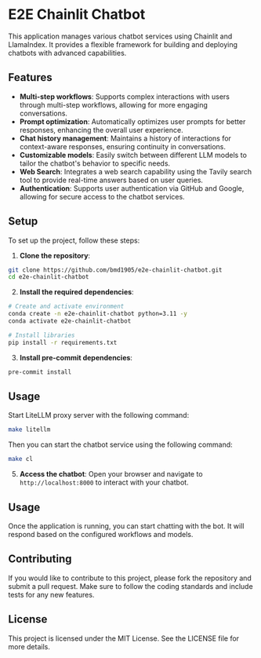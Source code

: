 # E2E Chainlit Chatbot

This application manages various chatbot services using Chainlit and LlamaIndex. It provides a flexible framework for building and deploying chatbots with advanced capabilities.

## Features

- **Multi-step workflows**: Supports complex interactions with users through multi-step workflows, allowing for more engaging conversations.
- **Prompt optimization**: Automatically optimizes user prompts for better responses, enhancing the overall user experience.
- **Chat history management**: Maintains a history of interactions for context-aware responses, ensuring continuity in conversations.
- **Customizable models**: Easily switch between different LLM models to tailor the chatbot's behavior to specific needs.
- **Web Search**: Integrates a web search capability using the Tavily search tool to provide real-time answers based on user queries.
- **Authentication**: Supports user authentication via GitHub and Google, allowing for secure access to the chatbot services.

## Setup

To set up the project, follow these steps:

1. **Clone the repository**:

```bash
git clone https://github.com/bmd1905/e2e-chainlit-chatbot.git
cd e2e-chainlit-chatbot
```

2. **Install the required dependencies**:

```bash
# Create and activate environment
conda create -n e2e-chainlit-chatbot python=3.11 -y
conda activate e2e-chainlit-chatbot

# Install libraries
pip install -r requirements.txt
```

3. **Install pre-commit dependencies**:

```bash
pre-commit install
```

## Usage
Start LiteLLM proxy server with the following command:

```bash
make litellm
```

Then you can start the chatbot service using the following command:

```bash
make cl
```

5. **Access the chatbot**:
Open your browser and navigate to `http://localhost:8000` to interact with your chatbot.

## Usage

Once the application is running, you can start chatting with the bot. It will respond based on the configured workflows and models.

## Contributing

If you would like to contribute to this project, please fork the repository and submit a pull request. Make sure to follow the coding standards and include tests for any new features.

## License

This project is licensed under the MIT License. See the LICENSE file for more details.

